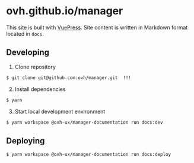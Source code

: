# ovh.github.io/manager

This site is built with [VuePress][]. Site content is written in Markdown format located in `docs`.

## Developing

1. Clone repository

```sh
$ git clone git@github.com:ovh/manager.git  !!!
```

2. Install dependencies

```sh
$ yarn
```

3. Start local development environment

```sh
$ yarn workspace @ovh-ux/manager-documentation run docs:dev
```

## Deploying

```sh
$ yarn workspace @ovh-ux/manager-documentation run docs:deploy
```

[vuepress]: https://vuepress.vuejs.org/
